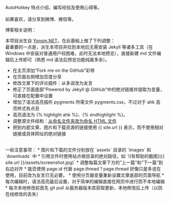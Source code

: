 AutoHotkey 特点介绍、编写经验及使用心得等。<br /><br />如果喜欢，请分享到微博、微信等。

博客相关说明：

本项目派生自 [Yonsm.NET](https://github.com/Yonsm/NET)，在此基础上做了下列调整：<br />
最重要的一点是，派生本项目并拉到本地后无需安装 Jekyll 等诸多工具（在 Windows 中安装对普通用户较困难，此时无法本地预览），直接新建 md 文件编辑后上传即可（熟悉 md 语法后预览功能纯属多余）。

* 在主页添加“Fork me on the GitHub”彩带
* 在页面右侧增加百度分享
* 修改文章下的评论插件：从多说改为友言
* 修正了页面底部“Powered by Jekyll @ GitHub”中的绝对链接并提取为变量，可直接在配置中设置
* 增加了语法高亮插件 pygments 所需文件 pygments.css，不过对于 ahk 高亮样式有点丑
* 高亮语法为 {% highlight ahk %}、{% endhighlight %}。
* 调整源文件结构：[从命名文件夹改为命名 HTML 文件](http://jekyllcn.com/docs/pages/)
* 把到内部文章、图片和下载资源的链接使用 {{ site.url }} 表示，而不使用相对链接或具体网址的绝对链接

<br />
一些注意事项：
* 图片和下载的文件分别放在 `assets` 目录的 `images` 和 `downloads` 中
* 引用文件时使用站点根目录的绝对路径，如 `![有帮助的截图]({{ site.url }}/assets/screenshot.jpg)`
* 调整每篇文章下方的”上一篇“和”下一篇“到右边对齐
* 能否使用 page.id 代替 page.thread？page.thread 好像只是多说在使用，目前改为友言已无必要。
* 使用分页器变量重新设置文章底部的页面导航
* 每次编辑时，语法高亮最后设置，对于简单的编辑直接在网页中进行而不本地编辑
* 每次本地修改前首先 git pull 从服务器版本库获取更新，本地修改后上传（以防在线修改的丢失）

